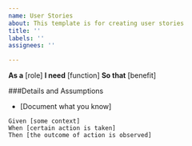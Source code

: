 ```yaml
---
name: User Stories
about: This template is for creating user stories
title: ''
labels: ''
assignees: ''

---
```


**As a** [role]
**I need** [function]
**So that** [benefit]

###Details and Assumptions
* [Document what you know]

```gherkin
Given [some context]
When [certain action is taken]
Then [the outcome of action is observed]
```
